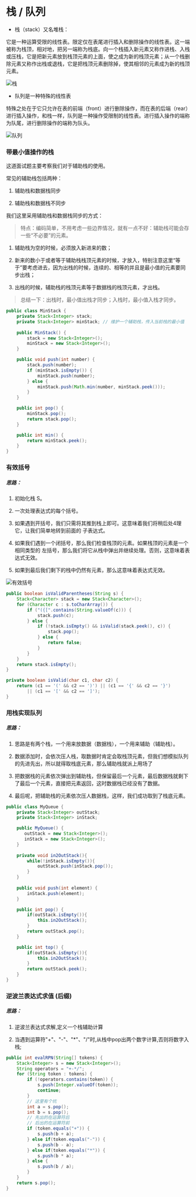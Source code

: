 # 栈 / 队列

- 栈（stack）又名堆栈：

它是一种运算受限的线性表。限定仅在表尾进行插入和删除操作的线性表。这一端被称为栈顶，相对地，把另一端称为栈底。向一个栈插入新元素又称作进栈、入栈或压栈，它是把新元素放到栈顶元素的上面，使之成为新的栈顶元素；从一个栈删除元素又称作出栈或退栈，它是把栈顶元素删除掉，使其相邻的元素成为新的栈顶元素。

![栈](https://user-gold-cdn.xitu.io/2019/10/13/16dc2f407ab8c3de?w=663&h=592&f=png&s=11155)

- 队列是一种特殊的线性表

特殊之处在于它只允许在表的前端（front）进行删除操作，而在表的后端（rear）进行插入操作，和栈一样，队列是一种操作受限制的线性表。进行插入操作的端称为队尾，进行删除操作的端称为队头。

![队列](https://user-gold-cdn.xitu.io/2019/10/13/16dc2f407bb06dea?w=553&h=184&f=gif&s=5879)



### 带最小值操作的栈

这道面试题主要考察我们对于辅助栈的使用。

常见的辅助栈包括两种：

1. 辅助栈和数据栈同步

2. 辅助栈和数据栈不同步

我们这里采用辅助栈和数据栈同步的方式：
> 特点：编码简单，不用考虑一些边界情况，就有一点不好：辅助栈可能会存一些“不必要”的元素。

1. 辅助栈为空的时候，必须放入新进来的数；

2. 新来的数小于或者等于辅助栈栈顶元素的时候，才放入，特别注意这里“等于”要考虑进去，因为出栈的时候，连续的、相等的并且是最小值的元素要同步出栈；

3. 出栈的时候，辅助栈的栈顶元素等于数据栈的栈顶元素，才出栈。

> 总结一下：出栈时，最小值出栈才同步；入栈时，最小值入栈才同步。

```java
public class MinStack {
    private Stack<Integer> stack;
    private Stack<Integer> minStack; // 维护一个辅助栈，传入当前栈的最小值
    
    public MinStack() {
        stack = new Stack<Integer>();
        minStack = new Stack<Integer>();
    }

    public void push(int number) {
        stack.push(number);
        if (minStack.isEmpty()) {
            minStack.push(number);
        } else {
            minStack.push(Math.min(number, minStack.peek()));
        }
    }

    public int pop() {
        minStack.pop();
        return stack.pop();
    }

    public int min() {
        return minStack.peek();
    }
}
```


### 有效括号

##### 思路：

1. 初始化栈 S。

2. 一次处理表达式的每个括号。

3. 如果遇到开括号，我们只需将其推到栈上即可。这意味着我们将稍后处4理它，让我们简单地转到前面的 子表达式。

4. 如果我们遇到一个闭括号，那么我们检查栈顶的元素。如果栈顶的元素是一个 相同类型的 左括号，那么我们将它从栈中弹出并继续处理。否则，这意味着表达式无效。

5. 如果到最后我们剩下的栈中仍然有元素，那么这意味着表达式无效。

![有效括号](https://user-gold-cdn.xitu.io/2019/10/13/16dc2c162a48a203?w=2148&h=1072&f=png&s=121864)

```java
public boolean isValidParentheses(String s) {
    Stack<Character> stack = new Stack<Character>();
    for (Character c : s.toCharArray()) {
        if ("({[".contains(String.valueOf(c))) {
            stack.push(c);
        } else {
            if (!stack.isEmpty() && isValid(stack.peek(), c)) {
                stack.pop();
            } else {
                return false;
            }
        }
    }
    return stack.isEmpty();
}

private boolean isValid(char c1, char c2) {
    return (c1 == '(' && c2 == ')') || (c1 == '{' && c2 == '}')
        || (c1 == '[' && c2 == ']');
}
```


### 用栈实现队列

##### 思路：

1. 思路是有两个栈，一个用来放数据（数据栈），一个用来辅助（辅助栈）。

2. 数据添加时，会依次压人栈，取数据时肯定会取栈顶元素，但我们想模拟队列的先进先出，所以就得取栈底元素，那么辅助栈就派上用场了

3. 把数据栈的元素依次弹出到辅助栈，但保留最后一个元素，最后数据栈就剩下了最后一个元素，直接把元素返回，这时数据栈已经没有了数据。

4. 最后呢，把辅助栈的元素依次压人数据栈，这样，我们成功取到了栈底元素。


```java
public class MyQueue {
    private Stack<Integer> outStack;
    private Stack<Integer> inStack;

    public MyQueue() {
       outStack = new Stack<Integer>();
       inStack = new Stack<Integer>();
    }
    
    private void in2OutStack(){
        while(!inStack.isEmpty()){
            outStack.push(inStack.pop());
        }
    }
    
    public void push(int element) {
        inStack.push(element);
    }

    public int pop() {
        if(outStack.isEmpty()){
            this.in2OutStack();
        }
        return outStack.pop();
    }

    public int top() {
        if(outStack.isEmpty()){
            this.in2OutStack();
        }
        return outStack.peek();
    }
}
```

### 逆波兰表达式求值 (后缀)

##### 思路：

1. 逆波兰表达式求解,定义一个栈辅助计算

2. 当遇到运算符"+"、"-"、"*"、"/"时,从栈中pop出两个数字计算,否则将数字入栈;

```java
public int evalRPN(String[] tokens) {
    Stack<Integer> s = new Stack<Integer>();
    String operators = "+-*/";
    for (String token : tokens) {
        if (!operators.contains(token)) {
            s.push(Integer.valueOf(token));
            continue;
        }
		// 这里有个坑
        int a = s.pop();
        int b = s.pop();
        // 先出的在运算符后
        // 后出的在运算符前
        if (token.equals("+")) {
            s.push(b + a);
        } else if(token.equals("-")) {
            s.push(b - a);
        } else if(token.equals("*")) {
            s.push(b * a);
        } else {
            s.push(b / a);
        }
    }
    return s.pop();
}
```


